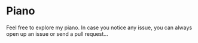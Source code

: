 # Piano
Feel free to explore my piano.  In case you notice any issue, you can always open up an issue or send a pull request...
